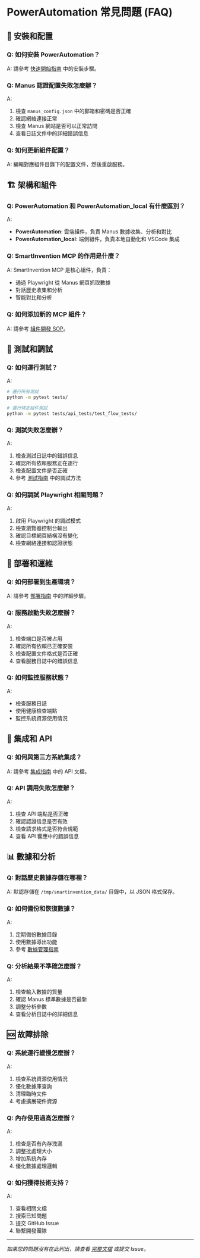 # PowerAutomation 常見問題 (FAQ)

## 🔧 安裝和配置

### Q: 如何安裝 PowerAutomation？
A: 請參考 [快速開始指南](./quick-start.md) 中的安裝步驟。

### Q: Manus 認證配置失敗怎麼辦？
A: 
1. 檢查 `manus_config.json` 中的郵箱和密碼是否正確
2. 確認網絡連接正常
3. 檢查 Manus 網站是否可以正常訪問
4. 查看日誌文件中的詳細錯誤信息

### Q: 如何更新組件配置？
A: 編輯對應組件目錄下的配置文件，然後重啟服務。

## 🏗️ 架構和組件

### Q: PowerAutomation 和 PowerAutomation_local 有什麼區別？
A: 
- **PowerAutomation**: 雲端組件，負責 Manus 數據收集、分析和對比
- **PowerAutomation_local**: 端側組件，負責本地自動化和 VSCode 集成

### Q: SmartInvention MCP 的作用是什麼？
A: SmartInvention MCP 是核心組件，負責：
- 通過 Playwright 從 Manus 網頁抓取數據
- 對話歷史收集和分析
- 智能對比和分析

### Q: 如何添加新的 MCP 組件？
A: 請參考 [組件開發 SOP](../sop/components_directory_sop.md)。

## 🧪 測試和調試

### Q: 如何運行測試？
A: 
```bash
# 運行所有測試
python -m pytest tests/

# 運行特定組件測試
python -m pytest tests/api_tests/test_flow_tests/
```

### Q: 測試失敗怎麼辦？
A: 
1. 檢查測試日誌中的錯誤信息
2. 確認所有依賴服務正在運行
3. 檢查配置文件是否正確
4. 參考 [測試指南](../testing/) 中的調試方法

### Q: 如何調試 Playwright 相關問題？
A: 
1. 啟用 Playwright 的調試模式
2. 檢查瀏覽器控制台輸出
3. 確認目標網頁結構沒有變化
4. 檢查網絡連接和認證狀態

## 🚀 部署和運維

### Q: 如何部署到生產環境？
A: 請參考 [部署指南](../deployment/) 中的詳細步驟。

### Q: 服務啟動失敗怎麼辦？
A: 
1. 檢查端口是否被占用
2. 確認所有依賴已正確安裝
3. 檢查配置文件格式是否正確
4. 查看服務日誌中的錯誤信息

### Q: 如何監控服務狀態？
A: 
- 檢查服務日誌
- 使用健康檢查端點
- 監控系統資源使用情況

## 🔗 集成和 API

### Q: 如何與第三方系統集成？
A: 請參考 [集成指南](../integration/) 中的 API 文檔。

### Q: API 調用失敗怎麼辦？
A: 
1. 檢查 API 端點是否正確
2. 確認認證信息是否有效
3. 檢查請求格式是否符合規範
4. 查看 API 響應中的錯誤信息

## 📊 數據和分析

### Q: 對話歷史數據存儲在哪裡？
A: 默認存儲在 `/tmp/smartinvention_data/` 目錄中，以 JSON 格式保存。

### Q: 如何備份和恢復數據？
A: 
1. 定期備份數據目錄
2. 使用數據導出功能
3. 參考 [數據管理指南](../integration/smartinvention_mcp_api_guide.md)

### Q: 分析結果不準確怎麼辦？
A: 
1. 檢查輸入數據的質量
2. 確認 Manus 標準數據是否最新
3. 調整分析參數
4. 查看分析日誌中的詳細信息

## 🆘 故障排除

### Q: 系統運行緩慢怎麼辦？
A: 
1. 檢查系統資源使用情況
2. 優化數據庫查詢
3. 清理臨時文件
4. 考慮擴展硬件資源

### Q: 內存使用過高怎麼辦？
A: 
1. 檢查是否有內存洩漏
2. 調整批處理大小
3. 增加系統內存
4. 優化數據處理邏輯

### Q: 如何獲得技術支持？
A: 
1. 查看相關文檔
2. 搜索已知問題
3. 提交 GitHub Issue
4. 聯繫開發團隊

---

*如果您的問題沒有在此列出，請查看 [完整文檔](../README.md) 或提交 Issue。*

